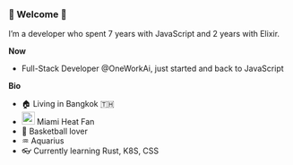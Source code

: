 ### 🎊 Welcome 🎊

I’m a developer who spent 7 years with JavaScript and 2 years with Elixir.

**Now**
- Full-Stack Developer @OneWorkAi, just started and back to JavaScript

**Bio**
- 🏠 Living in Bangkok 🇹🇭
- <img src="https://user-images.githubusercontent.com/1984759/117566863-52e90600-b0e3-11eb-930e-f5c2fd1da21d.png" width="23" /> Miami Heat Fan
- 🏀 Basketball lover
- ♒ Aquarius
- 👓 Currently learning Rust, K8S, CSS
